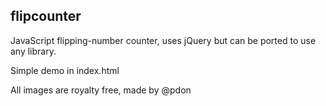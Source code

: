 ## flipcounter

JavaScript flipping-number counter, uses jQuery but can be ported to use any library.

Simple demo in index.html

All images are royalty free, made by @pdon
